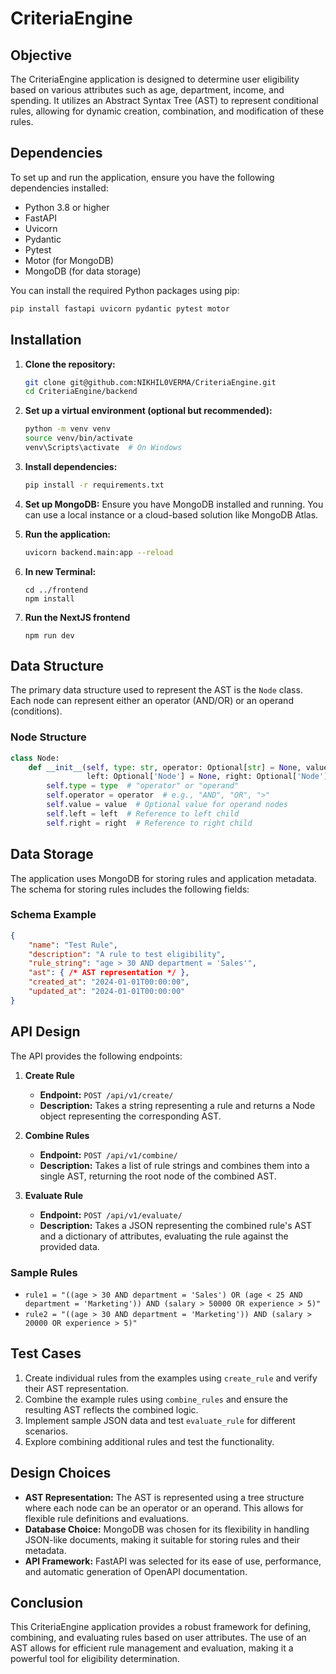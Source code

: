 # CriteriaEngine

## Objective
The CriteriaEngine application is designed to determine user eligibility based on various attributes such as age, department, income, and spending. It utilizes an Abstract Syntax Tree (AST) to represent conditional rules, allowing for dynamic creation, combination, and modification of these rules.

## Dependencies
To set up and run the application, ensure you have the following dependencies installed:

- Python 3.8 or higher
- FastAPI
- Uvicorn
- Pydantic
- Pytest
- Motor (for MongoDB)
- MongoDB (for data storage)

You can install the required Python packages using pip:

```bash
pip install fastapi uvicorn pydantic pytest motor
```

## Installation
1. **Clone the repository:**
   ```bash
   git clone git@github.com:NIKHIL0VERMA/CriteriaEngine.git
   cd CriteriaEngine/backend
   ```

2. **Set up a virtual environment (optional but recommended):**
   ```bash
   python -m venv venv
   source venv/bin/activate 
   venv\Scripts\activate  # On Windows
   ```

3. **Install dependencies:**
   ```bash
   pip install -r requirements.txt
   ```

4. **Set up MongoDB:**
   Ensure you have MongoDB installed and running. You can use a local instance or a cloud-based solution like MongoDB Atlas.

5. **Run the application:**
   ```bash
   uvicorn backend.main:app --reload
   ```

6. **In new Terminal:**
    ```
    cd ../frontend
    npm install
    ```
7. **Run the NextJS frontend**
    ```
    npm run dev
    ```

## Data Structure
The primary data structure used to represent the AST is the `Node` class. Each node can represent either an operator (AND/OR) or an operand (conditions).

### Node Structure
```python
class Node:
    def __init__(self, type: str, operator: Optional[str] = None, value: Optional[Any] = None, 
                 left: Optional['Node'] = None, right: Optional['Node'] = None):
        self.type = type  # "operator" or "operand"
        self.operator = operator  # e.g., "AND", "OR", ">"
        self.value = value  # Optional value for operand nodes
        self.left = left  # Reference to left child
        self.right = right  # Reference to right child
```

## Data Storage
The application uses MongoDB for storing rules and application metadata. The schema for storing rules includes the following fields:

### Schema Example
```json
{
    "name": "Test Rule",
    "description": "A rule to test eligibility",
    "rule_string": "age > 30 AND department = 'Sales'",
    "ast": { /* AST representation */ },
    "created_at": "2024-01-01T00:00:00",
    "updated_at": "2024-01-01T00:00:00"
}
```

## API Design
The API provides the following endpoints:

1. **Create Rule**
   - **Endpoint:** `POST /api/v1/create/`
   - **Description:** Takes a string representing a rule and returns a Node object representing the corresponding AST.

2. **Combine Rules**
   - **Endpoint:** `POST /api/v1/combine/`
   - **Description:** Takes a list of rule strings and combines them into a single AST, returning the root node of the combined AST.

3. **Evaluate Rule**
   - **Endpoint:** `POST /api/v1/evaluate/`
   - **Description:** Takes a JSON representing the combined rule's AST and a dictionary of attributes, evaluating the rule against the provided data.

### Sample Rules
- `rule1 = "((age > 30 AND department = 'Sales') OR (age < 25 AND department = 'Marketing')) AND (salary > 50000 OR experience > 5)"`
- `rule2 = "((age > 30 AND department = 'Marketing')) AND (salary > 20000 OR experience > 5)"`

## Test Cases
1. Create individual rules from the examples using `create_rule` and verify their AST representation.
2. Combine the example rules using `combine_rules` and ensure the resulting AST reflects the combined logic.
3. Implement sample JSON data and test `evaluate_rule` for different scenarios.
4. Explore combining additional rules and test the functionality.

## Design Choices
- **AST Representation:** The AST is represented using a tree structure where each node can be an operator or an operand. This allows for flexible rule definitions and evaluations.
- **Database Choice:** MongoDB was chosen for its flexibility in handling JSON-like documents, making it suitable for storing rules and their metadata.
- **API Framework:** FastAPI was selected for its ease of use, performance, and automatic generation of OpenAPI documentation.

## Conclusion
This CriteriaEngine application provides a robust framework for defining, combining, and evaluating rules based on user attributes. The use of an AST allows for efficient rule management and evaluation, making it a powerful tool for eligibility determination.